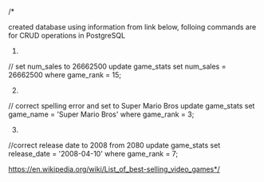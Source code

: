 /*
 
 created database using information from link below, folloing commands are for CRUD operations in PostgreSQL
 
 1)
// set num_sales to 26662500
update game_stats
set num_sales = 26662500
where game_rank = 15;

2)
// correct spelling error and set to Super Mario Bros
update game_stats
set game_name = 'Super Mario Bros'
where game_rank = 3;

3)
//correct release date to 2008 from 2080
update game_stats
set release_date = '2008-04-10'
where game_rank = 7;

https://en.wikipedia.org/wiki/List_of_best-selling_video_games*/
